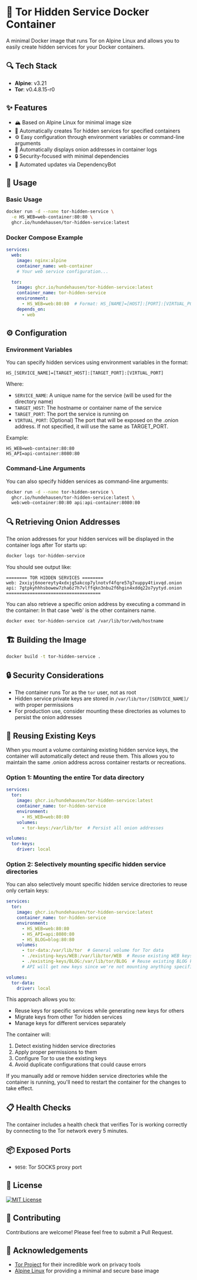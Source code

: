 # 🧅 Tor Hidden Service Docker Container

A minimal Docker image that runs Tor on Alpine Linux and allows you to easily create hidden services for your Docker containers.

## 🔍 Tech Stack

- **Alpine**: v3.21
- **Tor**: v0.4.8.15-r0

## ✨ Features

- 🏔️ Based on Alpine Linux for minimal image size
- 🧅 Automatically creates Tor hidden services for specified containers
- ⚙️ Easy configuration through environment variables or command-line arguments
- 📝 Automatically displays onion addresses in container logs
- 🔒 Security-focused with minimal dependencies
- 🔄 Automated updates via DependencyBot

## 🚀 Usage

### Basic Usage

```bash
docker run -d --name tor-hidden-service \
  -e HS_WEB=web-container:80:80 \
  ghcr.io/hundehausen/tor-hidden-service:latest
```

### Docker Compose Example

```yaml
services:
  web:
    image: nginx:alpine
    container_name: web-container
    # Your web service configuration...

  tor:
    image: ghcr.io/hundehausen/tor-hidden-service:latest
    container_name: tor-hidden-service
    environment:
      - HS_WEB=web:80:80  # Format: HS_[NAME]=[HOST]:[PORT]:[VIRTUAL_PORT]
    depends_on:
      - web
```

## ⚙️ Configuration

### Environment Variables

You can specify hidden services using environment variables in the format:

```
HS_[SERVICE_NAME]=[TARGET_HOST]:[TARGET_PORT]:[VIRTUAL_PORT]
```

Where:
- `SERVICE_NAME`: A unique name for the service (will be used for the directory name)
- `TARGET_HOST`: The hostname or container name of the service
- `TARGET_PORT`: The port the service is running on
- `VIRTUAL_PORT`: (Optional) The port that will be exposed on the .onion address. If not specified, it will use the same as TARGET_PORT.

Example:
```
HS_WEB=web-container:80:80
HS_API=api-container:8080:80
```

### Command-Line Arguments

You can also specify hidden services as command-line arguments:

```bash
docker run -d --name tor-hidden-service \
  ghcr.io/hundehausen/tor-hidden-service:latest \
  web:web-container:80:80 api:api-container:8080:80
```

## 🔍 Retrieving Onion Addresses

The onion addresses for your hidden services will be displayed in the container logs after Tor starts up:

```bash
docker logs tor-hidden-service
```

You should see output like:

```
======== TOR HIDDEN SERVICES ========
web: 2xxiyj6noereyty4xdxjg5akcop7ylnotvf4fqre57g7xuppy4tixvqd.onion
api: 7gtpkyhhhsbowew7zha6z7h7vlffqkn3nbu2f6hgin4xddq22o7yytyd.onion
====================================
```

You can also retrieve a specific onion address by executing a command in the container:
In that case 'web' is the other containers name.

```bash
docker exec tor-hidden-service cat /var/lib/tor/web/hostname
```

## 🏗️ Building the Image

```bash
docker build -t tor-hidden-service .
```

## 🔒 Security Considerations

- The container runs Tor as the `tor` user, not as root
- Hidden service private keys are stored in `/var/lib/tor/[SERVICE_NAME]/` with proper permissions
- For production use, consider mounting these directories as volumes to persist the onion addresses

## 🔄 Reusing Existing Keys

When you mount a volume containing existing hidden service keys, the container will automatically detect and reuse them. This allows you to maintain the same .onion address across container restarts or recreations.

### Option 1: Mounting the entire Tor data directory

```yaml
services:
  tor:
    image: ghcr.io/hundehausen/tor-hidden-service:latest
    container_name: tor-hidden-service
    environment:
      - HS_WEB=web:80:80
    volumes:
      - tor-keys:/var/lib/tor  # Persist all onion addresses

volumes:
  tor-keys:
    driver: local
```

### Option 2: Selectively mounting specific hidden service directories

You can also selectively mount specific hidden service directories to reuse only certain keys:

```yaml
services:
  tor:
    image: ghcr.io/hundehausen/tor-hidden-service:latest
    container_name: tor-hidden-service
    environment:
      - HS_WEB=web:80:80
      - HS_API=api:8080:80
      - HS_BLOG=blog:80:80
    volumes:
      - tor-data:/var/lib/tor  # General volume for Tor data
      - ./existing-keys/WEB:/var/lib/tor/WEB  # Reuse existing WEB keys
      - ./existing-keys/BLOG:/var/lib/tor/BLOG  # Reuse existing BLOG keys
      # API will get new keys since we're not mounting anything specific for it

volumes:
  tor-data:
    driver: local
```

This approach allows you to:
- Reuse keys for specific services while generating new keys for others
- Migrate keys from other Tor hidden services
- Manage keys for different services separately

The container will:
1. Detect existing hidden service directories
2. Apply proper permissions to them
3. Configure Tor to use the existing keys
4. Avoid duplicate configurations that could cause errors

If you manually add or remove hidden service directories while the container is running, you'll need to restart the container for the changes to take effect.

## 📋 Health Checks

The container includes a health check that verifies Tor is working correctly by connecting to the Tor network every 5 minutes.

## 📦 Exposed Ports

- `9050`: Tor SOCKS proxy port

## 📄 License

[![MIT License](https://img.shields.io/badge/License-MIT-blue.svg?style=flat-square)](https://opensource.org/licenses/MIT)

## 👥 Contributing

Contributions are welcome! Please feel free to submit a Pull Request.

## 🙏 Acknowledgements

- [Tor Project](https://www.torproject.org/) for their incredible work on privacy tools
- [Alpine Linux](https://alpinelinux.org/) for providing a minimal and secure base image
